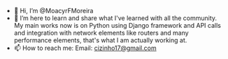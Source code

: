 - 👋 Hi, I’m @MoacyrFMoreira
- 👀 I’m here to learn and share what I've learned with all the community. My main works now is on Python using Django framework and API calls
and integration with network elements like routers and many performance elements, that's what I am actually working at.
- 📫 How to reach me:
 Email: cizinho17@gmail.com
 

<!---
MoacyrFMoreira/MoacyrFMoreira is a ✨ special ✨ repository because its `README.md` (this file) appears on your GitHub profile.
You can click the Preview link to take a look at your changes.
--->
